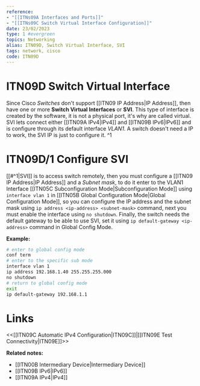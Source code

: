 ```yaml
---
reference: 
- "[[ITNs09A Interfaces and Ports]]"
- "[[ITNs09C Switch Virtual Interface Configuration]]"
date: 23/02/2023
type: 1 #evergreen
topics: Networking
alias: ITN09D, Switch Virtual Interface, SVI
tags: network, cisco
code: ITN09D
---
```

# ITN09D Switch Virtual Interface

Since Cisco *Switches* don't support [[ITN09 IP Address|IP Address]], then have one or more **Switch Virtual Interfaces** or **SVI**. This type of interface is created by the software, it is not a physical port, it's why are called virtual. SVI lets connect either [[ITN09A IPv4|IPv4]] and [[ITN09B IPv6|IPv6]] and is configure through its default interface *VLAN1*. A switch doesn't need a IP to work, the SVI IP is just to configure it. ^1

# ITN09D/1 Configure SVI

[[#^1|SVI]] is to access switch remotely, then you must configure a [[ITN09 IP Address|IP Address]] and a *Subnet mask*, to do it enter to the VLAN1 Interface [[ITN05C Subconfiguration Mode|Subconfiguration Mode]] using `interface vlan 1` in [[ITN05B Global Configuration Mode|Global Configuration Mode]], so you can configure the IP address and the subnet mask using `ip address <ip-address> <subnet-mask>` command, next you must enable the interface using `no shutdown`. Finally, the switch needs the default gateway to be able to use SVI, set it using `ip default-gateway <ip-address>` command in Global Config Mode.

**Example:**
~~~ bash
# enter to global config mode
conf term
# enter to the specific sub mode
interface vlan 1
ip address 192.168.1.40 255.255.255.000
no shutdown
# return to global config mode
exit
ip default-gateway 192.168.1.1
~~~

# Links
<<[[ITN09C Automatic IPv4 Configuration|ITN09C]]|[[ITN09E Test Connectivity|ITN09E]]>>

**Related notes:**
- [[ITN00B Intermediary Device|Intermediary Device]]
- [[ITN09B IPv6|IPv6]]
- [[ITN09A IPv4|IPv4]]